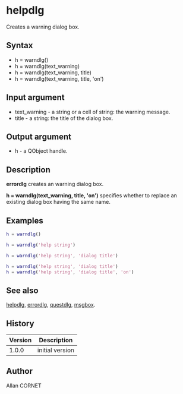 

# helpdlg

Creates a warning dialog box.

## Syntax

- h = warndlg()
- h = warndlg(text_warning)
- h = warndlg(text_warning, title)
- h = warndlg(text_warning, title, 'on')

## Input argument

 - text_warning - a string or a cell of string: the warning message.
 - title - a string: the title of the dialog box.

## Output argument

 - h - a QObject handle.

## Description


  <p><b>errordlg</b> creates an warning dialog box.</p>
  <p><b>h = warndlg(text_warning, title, 'on')</b> specifies whether to replace an existing dialog box having the same name.</p>


## Examples

```matlab
h = warndlg()
```
```matlab
h = warndlg('help string')
```
```matlab
h = warndlg('help string', 'dialog title')
```
```matlab
h = warndlg('help string', 'dialog title')
h = warndlg('help string', 'dialog title', 'on')
```

## See also

[helpdlg](helpdlg.html), [errordlg](errordlg.html), [questdlg](questdlg.html), [msgbox](msgbox.html).
## History

|Version|Description|
|------|------|
|1.0.0|initial version|


## Author

Allan CORNET



